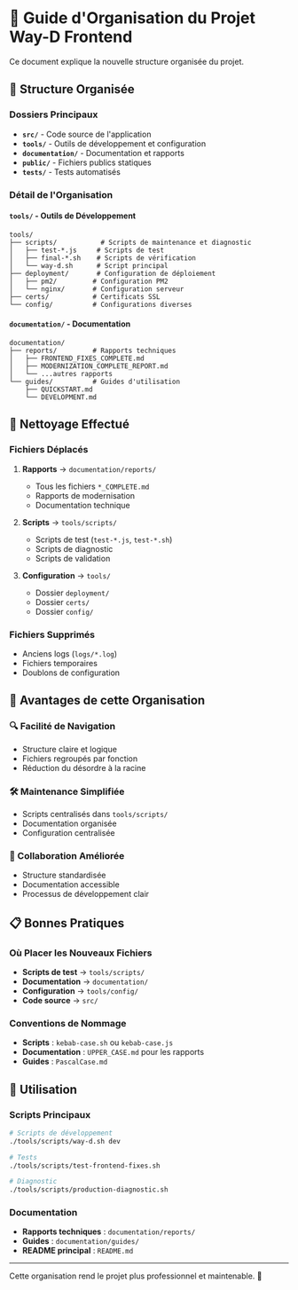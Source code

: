 # 🧹 Guide d'Organisation du Projet Way-D Frontend

Ce document explique la nouvelle structure organisée du projet.

## 📁 Structure Organisée

### Dossiers Principaux

- **`src/`** - Code source de l'application
- **`tools/`** - Outils de développement et configuration
- **`documentation/`** - Documentation et rapports
- **`public/`** - Fichiers publics statiques
- **`tests/`** - Tests automatisés

### Détail de l'Organisation

#### `tools/` - Outils de Développement
```
tools/
├── scripts/           # Scripts de maintenance et diagnostic
│   ├── test-*.js     # Scripts de test
│   ├── final-*.sh    # Scripts de vérification
│   └── way-d.sh      # Script principal
├── deployment/       # Configuration de déploiement
│   ├── pm2/         # Configuration PM2
│   └── nginx/       # Configuration serveur
├── certs/           # Certificats SSL
└── config/          # Configurations diverses
```

#### `documentation/` - Documentation
```
documentation/
├── reports/         # Rapports techniques
│   ├── FRONTEND_FIXES_COMPLETE.md
│   ├── MODERNIZATION_COMPLETE_REPORT.md
│   └── ...autres rapports
└── guides/          # Guides d'utilisation
    ├── QUICKSTART.md
    └── DEVELOPMENT.md
```

## 🧹 Nettoyage Effectué

### Fichiers Déplacés

1. **Rapports** → `documentation/reports/`
   - Tous les fichiers `*_COMPLETE.md`
   - Rapports de modernisation
   - Documentation technique

2. **Scripts** → `tools/scripts/`
   - Scripts de test (`test-*.js`, `test-*.sh`)
   - Scripts de diagnostic
   - Scripts de validation

3. **Configuration** → `tools/`
   - Dossier `deployment/`
   - Dossier `certs/`
   - Dossier `config/`

### Fichiers Supprimés

- Anciens logs (`logs/*.log`)
- Fichiers temporaires
- Doublons de configuration

## 🎯 Avantages de cette Organisation

### 🔍 Facilité de Navigation
- Structure claire et logique
- Fichiers regroupés par fonction
- Réduction du désordre à la racine

### 🛠️ Maintenance Simplifiée
- Scripts centralisés dans `tools/scripts/`
- Documentation organisée
- Configuration centralisée

### 👥 Collaboration Améliorée
- Structure standardisée
- Documentation accessible
- Processus de développement clair

## 📋 Bonnes Pratiques

### Où Placer les Nouveaux Fichiers

- **Scripts de test** → `tools/scripts/`
- **Documentation** → `documentation/`
- **Configuration** → `tools/config/`
- **Code source** → `src/`

### Conventions de Nommage

- **Scripts** : `kebab-case.sh` ou `kebab-case.js`
- **Documentation** : `UPPER_CASE.md` pour les rapports
- **Guides** : `PascalCase.md`

## 🚀 Utilisation

### Scripts Principaux

```bash
# Scripts de développement
./tools/scripts/way-d.sh dev

# Tests
./tools/scripts/test-frontend-fixes.sh

# Diagnostic
./tools/scripts/production-diagnostic.sh
```

### Documentation

- **Rapports techniques** : `documentation/reports/`
- **Guides** : `documentation/guides/`
- **README principal** : `README.md`

---

Cette organisation rend le projet plus professionnel et maintenable. 🎉
